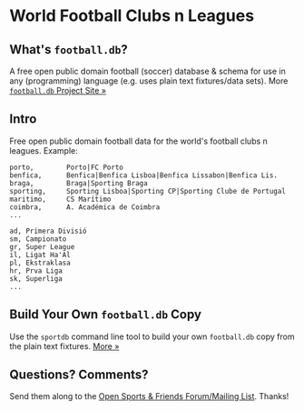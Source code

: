 # World Football Clubs n Leagues

## What's `football.db`?

A free open public domain football (soccer) database & schema
for use in any (programming) language
(e.g. uses plain text fixtures/data sets).
More [`football.db` Project Site »](http://openfootball.github.io)

## Intro

Free open public domain football data for the world's football clubs n
leagues. Example:

~~~
porto,        Porto|FC Porto
benfica,      Benfica|Benfica Lisboa|Benfica Lissabon|Benfica Lis.
braga,        Braga|Sporting Braga
sporting,     Sporting Lisboa|Sporting CP|Sporting Clube de Portugal
maritimo,     CS Marítimo
coimbra,      A. Académica de Coimbra
...
~~~

~~~
ad, Primera Divisió
sm, Campionato
gr, Super League
il, Ligat Ha'Al
pl, Ekstraklasa
hr, Prva Liga
sk, Superliga
...
~~~

## Build Your Own `football.db` Copy

Use the `sportdb` command line tool to build your own `football.db` copy
from the plain text fixtures. [More »](http://openfootball.github.io/build.html)


## Questions? Comments?

Send them along to the
[Open Sports & Friends Forum/Mailing List](http://groups.google.com/group/opensport).
Thanks!
